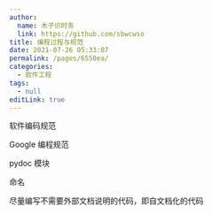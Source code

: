 ```yaml
---
author: 
  name: 木子识时务
  link: https://github.com/sbwcwso
title: 编程过程与规范
date: 2021-07-26 05:33:07
permalink: /pages/6550ea/
categories: 
  - 软件工程
tags: 
  - null
editLink: true
---
```


软件编码规范

Google 编程规范

pydoc 模块

命名

尽量编写不需要外部文档说明的代码，即自文档化的代码
